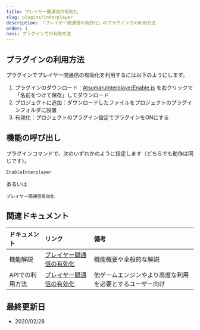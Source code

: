 ```yaml
---
title: プレイヤー間通信の有効化
slug: plugins/interplayer
description: 「プレイヤー間通信の有効化」のプラグインでの利用方法
order: 1
navi: プラグインでの利用方法
---
```

  
## プラグインの利用方法
プラグインでプレイヤー間通信の有効化を利用するには以下のようにします。
1. プラグインのダウンロード：[AtsumaruInterplayerEnable.js](https://raw.githubusercontent.com/atsumaru/mv-plugins/master/plugins/AtsumaruInterplayerEnable.js) を右クリックで「名前をつけて保存」してダウンロード
1. プロジェクトに追加：ダウンロードしたファイルをプロジェクトのプラグインフォルダに設置
1. 有効化：プロジェクトのプラグイン設定でプラグインをONにする
  
## 機能の呼び出し
プラグインコマンドで、次のいずれかのように指定します（どちらでも動作は同じです）。
```
EnableInterplayer
```
あるいは  
```
プレイヤー間通信有効化
```
  
## 関連ドキュメント
  
ドキュメント|リンク|備考
:---|:---|:---
機能解説|[プレイヤー間通信の有効化](/interplayer)|機能概要や全般的な解説
APIでの利用方法|[プレイヤー間通信の有効化](/apis/interplayer)|他ゲームエンジンやより高度な利用を必要とするユーザー向け
  
## 最終更新日
 - 2020/02/28
